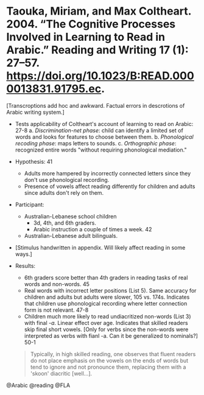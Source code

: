 # Taouka, Miriam, and Max Coltheart. 2004. “The Cognitive Processes Involved in Learning to Read in Arabic.” Reading and Writing 17 (1): 27–57. https://doi.org/10.1023/B:READ.0000013831.91795.ec.

[Transcroptions add hoc and awkward. Factual errors in descrotions of Arabic writing system.]

- Tests applicability of Coltheart's account of learning to read on Arabic: 27-8
  a. *Discrimination-net phase*: child can identify a limited set of words and looks for features to choose between them.
  b. *Phonological recoding phase*: maps letters to sounds.
  c. *Orthographic phase*: recognized entire words "without requiring phonological mediation."

- Hypothesis: 41
  - Adults more hampered by incorrectly connected letters since they don't use phonological recording.
  - Presence of vowels affect reading differently for children and adults since adults don't rely on them.

- Participant:
  - Australian-Lebanese school children
    - 3d, 4th, and 6th graders.
    - Arabic instruction a couple of times a week. 42
  - Australian-Lebanese adult bilinguals.

- [Stimulus handwritten in appendix. Will likely affect reading in some ways.]

- Results:
  - 6th graders score better than 4th graders in reading tasks of real words and non-words. 45
  - Real words with incorrect letter positions (List 5). Same accuracy for children and adults but adults were slower, 105 vs. 174s. Indicates that children use phonological recording where letter connection form is not relevant. 47-8
  - Children much more likely to read undiacritized non-words (List 3) with final *-a*. Linear effect over age. Indicates that skilled readers skip final short vowels. [Only for verbs since the non-words were interpreted as verbs with fianl -a. Can it be generalized to nominals?] 50-1 

  > Typically, in high skilled reading, one observes that fluent readers do not place emphasis on the vowels on the ends of words but tend to ignore and not pronounce them, replacing them with a 'skoon' diacritic [well...].

@Arabic
@reading
@FLA
